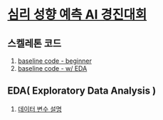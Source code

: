 # [심리 성향 예측 AI 경진대회](https://dacon.io/competitions/official/235647/data)

## 스켈레톤 코드

1. [baseline code - beginner](https://dacon.io/competitions/official/235647/codeshare/1699?page=1&dtype=recent)
2. [baseline code - w/ EDA](https://dacon.io/competitions/official/235647/codeshare/1700?page=1&dtype=recent)

## EDA( Exploratory Data Analysis )

1. [데이터 변수 설명](https://www.dacon.io/competitions/official/235647/talkboard/401534?page=1&dtype=recent&ptype=pub)

